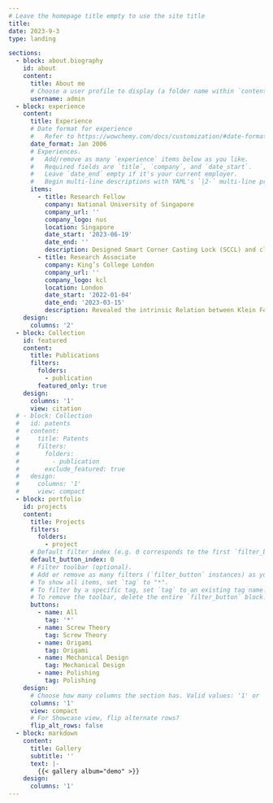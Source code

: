 ```yaml
---
# Leave the homepage title empty to use the site title
title:
date: 2023-9-3
type: landing

sections:
  - block: about.biography
    id: about
    content:
      title: About me
      # Choose a user profile to display (a folder name within `content/authors/`)
      username: admin
  - block: experience
    content:
      title: Experience
      # Date format for experience
      #   Refer to https://wowchemy.com/docs/customization/#date-format
      date_format: Jan 2006
      # Experiences.
      #   Add/remove as many `experience` items below as you like.
      #   Required fields are `title`, `company`, and `date_start`.
      #   Leave `date_end` empty if it's your current employer.
      #   Begin multi-line descriptions with YAML's `|2-` multi-line prefix.
      items:
        - title: Research Fellow
          company: National University of Singapore
          company_url: ''
          company_logo: nus
          location: Singapore
          date_start: '2023-06-19'
          date_end: ''
          description: Designed Smart Corner Casting Lock (SCCL) and climbing robot.
        - title: Research Associate
          company: King’s College London
          company_url: ''
          company_logo: kcl
          location: London
          date_start: '2022-01-04'
          date_end: '2023-03-15'
          description: Revealed the intrinsic Relation between Klein Form and the Lie Bracket.
    design:
      columns: '2'
  - block: Collection
    id: featured
    content:
      title: Publications
      filters:
        folders:
          - publication
        featured_only: true
    design:
      columns: '1'
      view: citation
  # - block: Collection
  #   id: patents
  #   content:
  #     title: Patents
  #     filters:
  #       folders:
  #         - publication
  #       exclude_featured: true
  #   design:
  #     columns: '1'
  #     view: compact
  - block: portfolio
    id: projects
    content:
      title: Projects
      filters:
        folders:
          - project
      # Default filter index (e.g. 0 corresponds to the first `filter_button` instance below).
      default_button_index: 0
      # Filter toolbar (optional).
      # Add or remove as many filters (`filter_button` instances) as you like.
      # To show all items, set `tag` to "*".
      # To filter by a specific tag, set `tag` to an existing tag name.
      # To remove the toolbar, delete the entire `filter_button` block.
      buttons:
        - name: All
          tag: '*'
        - name: Screw Theory
          tag: Screw Theory
        - name: Origami
          tag: Origami
        - name: Mechanical Design
          tag: Mechanical Design
        - name: Polishing
          tag: Polishing
    design:
      # Choose how many columns the section has. Valid values: '1' or '2'.
      columns: '1'
      view: compact
      # For Showcase view, flip alternate rows?
      flip_alt_rows: false
  - block: markdown
    content:
      title: Gallery
      subtitle: ''
      text: |-
        {{< gallery album="demo" >}}
    design:
      columns: '1'
---
```

